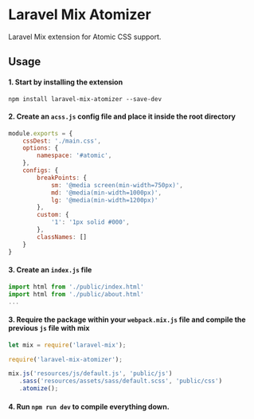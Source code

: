 # Laravel Mix Atomizer
Laravel Mix extension for Atomic CSS support.

## Usage
#### 1. Start by installing the extension
```
npm install laravel-mix-atomizer --save-dev
```

#### 2. Create an `acss.js` config file and place it inside the root directory
```js
module.exports = {
    cssDest: './main.css',
    options: {
        namespace: '#atomic',
    },
    configs: {
        breakPoints: {
            sm: '@media screen(min-width=750px)',
            md: '@media(min-width=1000px)',
            lg: '@media(min-width=1200px)'
        },
        custom: {
            '1': '1px solid #000',
        },
        classNames: []
    }
}
```

#### 3. Create an `index.js` file
```js
import html from './public/index.html'
import html from './public/about.html'
...
```

#### 3. Require the package within your `webpack.mix.js` file and compile the previous `js` file with mix
```js
let mix = require('laravel-mix');

require('laravel-mix-atomizer');

mix.js('resources/js/default.js', 'public/js')
   .sass('resources/assets/sass/default.scss', 'public/css')
   .atomize();
```

#### 4. Run `npm run dev` to compile everything down.
